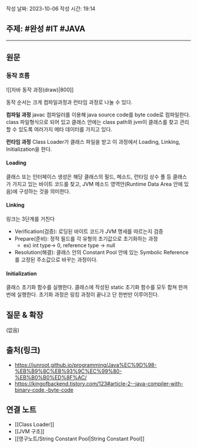 

작성 날짜: 2023-10-06
작성 시간: 19:14

## 주제: #완성 #IT #JAVA 

----
## 원문

### 동작 흐름

![[자바 동작 과정(draw)|800]]

동작 순서는 크게 컴파일과정과 런타임 과정로 나눌 수 있다.

**컴파일 과정**
javac 컴파일러를 이용해 java source code를 byte code로 컴파일한다. class 파일형식으로 되어 있고 클래스 안에는 class path와 jvm이 클래스를 찾고 관리할 수 있도록 여러가지 메타 데이터를 가지고 있다.

**런타임 과정**
Class Loader가 클래스 파일을 받고 이 과정에서 Loading, Linking, Initialization을 한다.

#### Loading
클래스 또는 인터페이스 생성은 해당 클래스의 필드, 메소드, 런타임 상수 풀 등 클래스가 가지고 있는 바이트 코드를 찾고, JVM 메소드 영역안(Runtime Data Area 안에 있음)에 구성하는 것을 의미한다.

#### Linking
링크는 3단계를 거친다
- Verification(검증): 로딩된 바이트 코드가 JVM 명세를 따르는지 검증
- Prepare(준비): 정적 필드를 각 유형의 초기값으로 초기화하는 과정
	- ex) int type-> 0, reference type -> null
- Resolution(해결): 클래스 안의 Constant Pool 안에 있는 Symbolic Reference를 고정된 주소값으로 바꾸는 과정이다. 

#### Initialization
클래스 초기화 함수를 실행한다. 클래스에 작성된 static 초기화 함수를 모두 합쳐 한꺼번에 실행한다. 초기화 과정은 링킹 과정이 끝나고 단 한번만 이루어진다.



## 질문 & 확장

(없음)

## 출처(링크)
- https://junroot.github.io/programming/Java%EC%9D%98-%EB%B9%8C%EB%93%9C%EC%99%80-%EB%B0%B0%ED%8F%AC/
- https://kingofbackend.tistory.com/123#article-2--java-compiler-with-binary-code,-byte-code
## 연결 노트
-  [[Class Loader]]
- [[JVM 구조]]
-  [[영구노트/String Constant Pool|String Constant Pool]]








